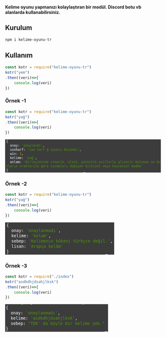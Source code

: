 #### Kelime oyunu yapmanızı kolaylaştıran bir modül. Discord botu vb alanlarda kullanabilirsiniz.
## Kurulum
```sh
npm i kelime-oyunu-tr
```
## Kullanım
```js
const kotr = require("kelime-oyunu-tr")
kotr("yem")
.then((veri)=>{
    console.log(veri)
}) 
```
### Örnek -1
```js
const kotr = require("kelime-oyunu-tr")
kotr("yağ")
.then((veri)=>{
    console.log(veri)
}) 
```
![N|Solid](https://github.com/furhex/kelime-oyunu-tr/blob/main/images/yag.png?raw=true)
### Örnek -2
```js
const kotr = require("kelime-oyunu-tr")
kotr("yağ")
.then((veri)=>{
    console.log(veri)
}) 
```
![N|Solid](https://github.com/furhex/kelime-oyunu-tr/blob/main/images/kelam.png?raw=true)
### Örnek -3
```js
const kotr = require("./index")
kotr("asdkdhjdsahjlksk")
.then((veri)=>{
    console.log(veri)
}) 
```
![N|Solid](https://github.com/furhex/kelime-oyunu-tr/blob/main/images/random.png?raw=true)

